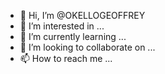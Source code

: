 - 👋 Hi, I’m @OKELLOGEOFFREY
- 👀 I’m interested in ...
- 🌱 I’m currently learning ...
- 💞️ I’m looking to collaborate on ...
- 📫 How to reach me ...

<!---
OKELLOGEOFFREY/OKELLOGEOFFREY is a ✨ special ✨ repository because its `README.md` (this file) appears on your GitHub profile.
You can click the Preview link to take a look at your changes.
--->
